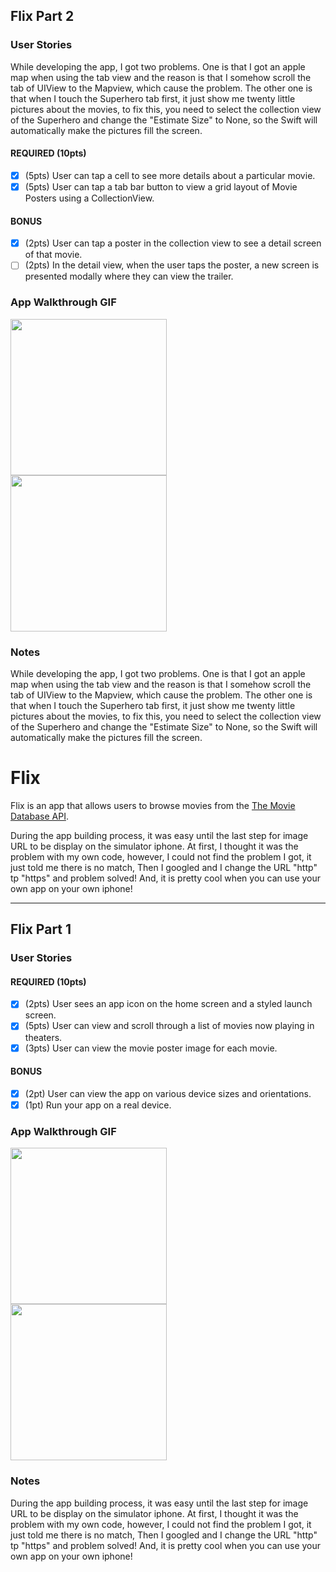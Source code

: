 ## Flix Part 2

### User Stories
While developing the app, I got two problems. One is that I got an apple map when using the tab view and the reason is that I somehow scroll the tab of UIView to the Mapview, which cause the problem. The other one is that when I touch the Superhero tab first, it just show me twenty little pictures about the movies, to fix this, you need to select the collection view of the Superhero and change the "Estimate Size" to None, so the Swift will automatically make the pictures fill the screen.

#### REQUIRED (10pts)
- [x] (5pts) User can tap a cell to see more details about a particular movie.
- [x] (5pts) User can tap a tab bar button to view a grid layout of Movie Posters using a CollectionView.

#### BONUS
- [x] (2pts) User can tap a poster in the collection view to see a detail screen of that movie.
- [ ] (2pts) In the detail view, when the user taps the poster, a new screen is presented modally where they can view the trailer.

### App Walkthrough GIF
<img src="http://g.recordit.co/51PVZ2khQ5.gif" width=250><br>
<img src="http://g.recordit.co/VgeRnzTaMR.gif" width=250><br>

### Notes
While developing the app, I got two problems. One is that I got an apple map when using the tab view and the reason is that I somehow scroll the tab of UIView to the Mapview, which cause the problem. The other one is that when I touch the Superhero tab first, it just show me twenty little pictures about the movies, to fix this, you need to select the collection view of the Superhero and change the "Estimate Size" to None, so the Swift will automatically make the pictures fill the screen.




# Flix

Flix is an app that allows users to browse movies from the [The Movie Database API](http://docs.themoviedb.apiary.io/#).

During the app building process, it was easy until the last step for image URL to be display on the simulator iphone. At first, I thought it was the problem with my own code, however, I could not find the problem I got, it just told me there is no match, Then I googled and I change the URL "http" tp "https" and problem solved!
And, it is pretty cool when you can use your own app on your own iphone!

---

## Flix Part 1

### User Stories

#### REQUIRED (10pts)
- [x] (2pts) User sees an app icon on the home screen and a styled launch screen.
- [x] (5pts) User can view and scroll through a list of movies now playing in theaters.
- [x] (3pts) User can view the movie poster image for each movie.

#### BONUS
- [x] (2pt) User can view the app on various device sizes and orientations.
- [x] (1pt) Run your app on a real device.

### App Walkthrough GIF
<img src="http://g.recordit.co/gFxbOmlG9d.gif" width=250><br>
<img src="http://g.recordit.co/D4pFacDXAk.gif" width=250><br>

### Notes
During the app building process, it was easy until the last step for image URL to be display on the simulator iphone. At first, I thought it was the problem with my own code, however, I could not find the problem I got, it just told me there is no match, Then I googled and I change the URL "http" tp "https" and problem solved!
And, it is pretty cool when you can use your own app on your own iphone!
